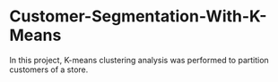# Customer-Segmentation-With-K-Means
In this project, K-means clustering analysis was performed to partition customers of a store.
